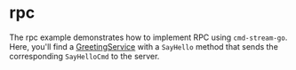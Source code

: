 # rpc

The rpc example demonstrates how to implement RPC using `cmd-stream-go`. Here,
you'll find a [GreetingService](service.go) with a `SayHello` method that sends
the corresponding `SayHelloCmd` to the server.
